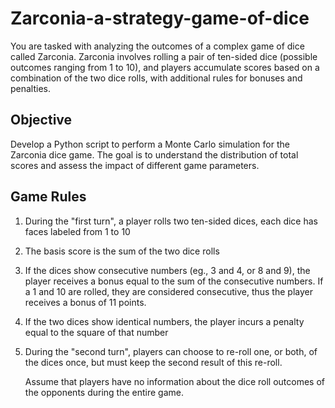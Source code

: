 # Zarconia-a-strategy-game-of-dice
You are tasked with analyzing the outcomes of a complex game of dice called Zarconia. Zarconia involves rolling a pair of ten-sided dice 
(possible outcomes ranging from 1 to 10), and players accumulate scores based on a combination of the two dice rolls, with additional rules for bonuses and penalties.

## Objective
Develop a Python script to perform a Monte Carlo simulation for the Zarconia dice game. The goal is to understand the distribution of total scores and assess
the impact of different game parameters.

## Game Rules
1. During the "first turn", a player rolls two ten-sided dices, each dice has faces labeled from 1 to 10
2. The basis score is the sum of the two dice rolls
3. If the dices show consecutive numbers (eg., 3 and 4, or 8 and 9), the player receives a bonus equal to the sum of the consecutive numbers. If a 1 and 10 are rolled, they are considered consecutive, thus the player receives a bonus of 11 points.
4. If the two dices show identical numbers, the player incurs a penalty equal to the square of that number
5. During the "second turn", players can choose to re-roll one, or both, of the dices once, but must keep the second result of this re-roll.

   Assume that players have no information about the dice roll outcomes of the opponents during the entire game.
